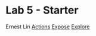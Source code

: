 # Lab 5 - Starter
Ernest Lin
[Actions](https://github.com/ernestl123/introduction-to-github)
[Expose](https://ernestl123.github.io/Lab5_Starter/expose.html)
[Explore](https://ernestl123.github.io/Lab5_Starter/explore.html)
